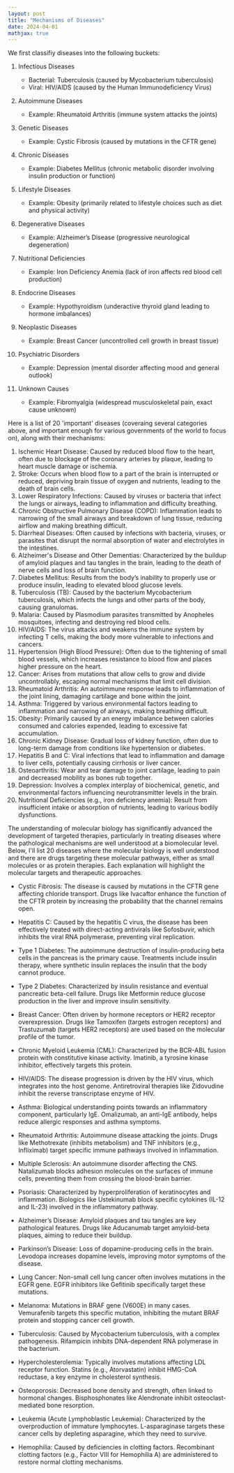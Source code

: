 ```yaml
---
layout: post
title: "Mechanisms of Diseases"
date: 2024-04-01
mathjax: true
---
```


We first classifiy diseases into the following buckets: 

1. Infectious Diseases
	- Bacterial: Tuberculosis (caused by Mycobacterium tuberculosis)
	- Viral: HIV/AIDS (caused by the Human Immunodeficiency Virus)

2. Autoimmune Diseases
	- Example: Rheumatoid Arthritis (immune system attacks the joints)

3. Genetic Diseases
	- Example: Cystic Fibrosis (caused by mutations in the CFTR gene)

4. Chronic Diseases
	- Example: Diabetes Mellitus (chronic metabolic disorder involving insulin production or function)

5. Lifestyle Diseases
	- Example: Obesity (primarily related to lifestyle choices such as diet and physical activity)

6. Degenerative Diseases
	- Example: Alzheimer’s Disease (progressive neurological degeneration)

7. Nutritional Deficiencies
	- Example: Iron Deficiency Anemia (lack of iron affects red blood cell production)

8. Endocrine Diseases
	- Example: Hypothyroidism (underactive thyroid gland leading to hormone imbalances)

9. Neoplastic Diseases
	- Example: Breast Cancer (uncontrolled cell growth in breast tissue)

10. Psychiatric Disorders
	- Example: Depression (mental disorder affecting mood and general outlook)

11. Unknown Causes
	- Example: Fibromyalgia (widespread musculoskeletal pain, exact cause unknown)

Here is a list of 20 'important' diseases (coveraing several categories above, and important enough for various governments of the world to focus on), along with their mechanisms: 

1. Ischemic Heart Disease: Caused by reduced blood flow to the heart, often due to blockage of the coronary arteries by plaque, leading to heart muscle damage or ischemia.
2. Stroke: Occurs when blood flow to a part of the brain is interrupted or reduced, depriving brain tissue of oxygen and nutrients, leading to the death of brain cells.
3. Lower Respiratory Infections: Caused by viruses or bacteria that infect the lungs or airways, leading to inflammation and difficulty breathing.
4. Chronic Obstructive Pulmonary Disease (COPD): Inflammation leads to narrowing of the small airways and breakdown of lung tissue, reducing airflow and making breathing difficult.
5. Diarrheal Diseases: Often caused by infections with bacteria, viruses, or parasites that disrupt the normal absorption of water and electrolytes in the intestines.
6. Alzheimer's Disease and Other Dementias: Characterized by the buildup of amyloid plaques and tau tangles in the brain, leading to the death of nerve cells and loss of brain function.
7. Diabetes Mellitus: Results from the body’s inability to properly use or produce insulin, leading to elevated blood glucose levels.
8. Tuberculosis (TB): Caused by the bacterium Mycobacterium tuberculosis, which infects the lungs and other parts of the body, causing granulomas.
9. Malaria: Caused by Plasmodium parasites transmitted by Anopheles mosquitoes, infecting and destroying red blood cells.
10. HIV/AIDS: The virus attacks and weakens the immune system by infecting T cells, making the body more vulnerable to infections and cancers.
11. Hypertension (High Blood Pressure): Often due to the tightening of small blood vessels, which increases resistance to blood flow and places higher pressure on the heart.
12. Cancer: Arises from mutations that allow cells to grow and divide uncontrollably, escaping normal mechanisms that limit cell division.
13. Rheumatoid Arthritis: An autoimmune response leads to inflammation of the joint lining, damaging cartilage and bone within the joint.
14. Asthma: Triggered by various environmental factors leading to inflammation and narrowing of airways, making breathing difficult.
15. Obesity: Primarily caused by an energy imbalance between calories consumed and calories expended, leading to excessive fat accumulation.
16. Chronic Kidney Disease: Gradual loss of kidney function, often due to long-term damage from conditions like hypertension or diabetes.
17. Hepatitis B and C: Viral infections that lead to inflammation and damage to liver cells, potentially causing cirrhosis or liver cancer.
18. Osteoarthritis: Wear and tear damage to joint cartilage, leading to pain and decreased mobility as bones rub together.
19. Depression: Involves a complex interplay of biochemical, genetic, and environmental factors influencing neurotransmitter levels in the brain.
20. Nutritional Deficiencies (e.g., iron deficiency anemia): Result from insufficient intake or absorption of nutrients, leading to various bodily dysfunctions.


The understanding of molecular biology has significantly advanced the development of targeted therapies, particularly in treating diseases where the pathological mechanisms are well understood at a biomolecular level. Below, I'll list 20 diseases where the molecular biology is well understood and there are drugs targeting these molecular pathways, either as small molecules or as protein therapies. Each explanation will highlight the molecular targets and therapeutic approaches.

- Cystic Fibrosis: The disease is caused by mutations in the CFTR gene affecting chloride transport. Drugs like Ivacaftor enhance the function of the CFTR protein by increasing the probability that the channel remains open.

- Hepatitis C: Caused by the hepatitis C virus, the disease has been effectively treated with direct-acting antivirals like Sofosbuvir, which inhibits the viral RNA polymerase, preventing viral replication.

- Type 1 Diabetes: The autoimmune destruction of insulin-producing beta cells in the pancreas is the primary cause. Treatments include insulin therapy, where synthetic insulin replaces the insulin that the body cannot produce.

- Type 2 Diabetes: Characterized by insulin resistance and eventual pancreatic beta-cell failure. Drugs like Metformin reduce glucose production in the liver and improve insulin sensitivity.

- Breast Cancer: Often driven by hormone receptors or HER2 receptor overexpression. Drugs like Tamoxifen (targets estrogen receptors) and Trastuzumab (targets HER2 receptors) are used based on the molecular profile of the tumor.

- Chronic Myeloid Leukemia (CML): Characterized by the BCR-ABL fusion protein with constitutive kinase activity. Imatinib, a tyrosine kinase inhibitor, effectively targets this protein.

- HIV/AIDS: The disease progression is driven by the HIV virus, which integrates into the host genome. Antiretroviral therapies like Zidovudine inhibit the reverse transcriptase enzyme of HIV.

- Asthma: Biological understanding points towards an inflammatory component, particularly IgE. Omalizumab, an anti-IgE antibody, helps reduce allergic responses and asthma symptoms.

- Rheumatoid Arthritis: Autoimmune disease attacking the joints. Drugs like Methotrexate (inhibits metabolism) and TNF inhibitors (e.g., Infliximab) target specific immune pathways involved in inflammation.

- Multiple Sclerosis: An autoimmune disorder affecting the CNS. Natalizumab blocks adhesion molecules on the surfaces of immune cells, preventing them from crossing the blood-brain barrier.

- Psoriasis: Characterized by hyperproliferation of keratinocytes and inflammation. Biologics like Ustekinumab block specific cytokines (IL-12 and IL-23) involved in the inflammatory pathway.

- Alzheimer’s Disease: Amyloid plaques and tau tangles are key pathological features. Drugs like Aducanumab target amyloid-beta plaques, aiming to reduce their buildup.

- Parkinson’s Disease: Loss of dopamine-producing cells in the brain. Levodopa increases dopamine levels, improving motor symptoms of the disease.

- Lung Cancer: Non-small cell lung cancer often involves mutations in the EGFR gene. EGFR inhibitors like Gefitinib specifically target these mutations.

- Melanoma: Mutations in BRAF gene (V600E) in many cases. Vemurafenib targets this specific mutation, inhibiting the mutant BRAF protein and stopping cancer cell growth.

- Tuberculosis: Caused by Mycobacterium tuberculosis, with a complex pathogenesis. Rifampicin inhibits DNA-dependent RNA polymerase in the bacterium.

- Hypercholesterolemia: Typically involves mutations affecting LDL receptor function. Statins (e.g., Atorvastatin) inhibit HMG-CoA reductase, a key enzyme in cholesterol synthesis.

- Osteoporosis: Decreased bone density and strength, often linked to hormonal changes. Bisphosphonates like Alendronate inhibit osteoclast-mediated bone resorption.

- Leukemia (Acute Lymphoblastic Leukemia): Characterized by the overproduction of immature lymphocytes. L-asparaginase targets these cancer cells by depleting asparagine, which they need to survive.

- Hemophilia: Caused by deficiencies in clotting factors. Recombinant clotting factors (e.g., Factor VIII for Hemophilia A) are administered to restore normal clotting mechanisms.



